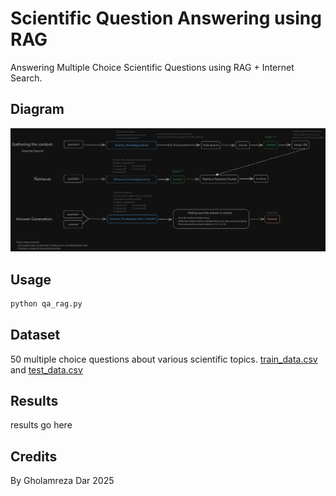 # Scientific Question Answering using RAG

Answering Multiple Choice Scientific Questions using RAG + Internet Search.

## Diagram

![diagram](demos/qa_rag_diagram.png)

## Usage

```bash
python qa_rag.py
```

## Dataset

50 multiple choice questions about various scientific topics. [train_data.csv](data/train_data.csv) and [test_data.csv](data/test_data.csv)

## Results

results go here

## Credits

By Gholamreza Dar 2025
